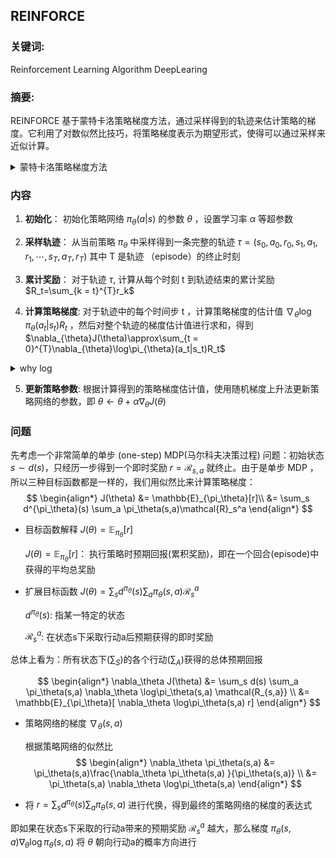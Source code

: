 ##  REINFORCE

### **关键词:** 
Reinforcement Learning  Algorithm  DeepLearing

### **摘要:** 
REINFORCE 基于蒙特卡洛策略梯度方法，通过采样得到的轨迹来估计策略的梯度。它利用了对数似然比技巧，将策略梯度表示为期望形式，使得可以通过采样来近似计算。

<details>
    <summary>蒙特卡洛策略梯度方法</summary>
        <ul>
        指在不清楚 MDP 状态转移概率的情况下，直接从经历完整的状态序列 (episode) 来估计状态的真实价值，并认为某状态的价值 （state value） 等于在多个状态序列中以该状态算得到的所有 return （action value） 的平均值。
        <li><strong>MDP(马尔科夫决策过程)</strong>: 在执行策略 π 时，状态从 s 转移至 s’ 的概率
        （即执行该状态下 (s) 所有行为 (a) 的概率与对应行为能使状态从 s 转移至 s’ 的概率的乘积的和）
        </ul>
</details>

### **内容**

1.  **初始化**： 初始化策略网络 $\pi_{\theta}(a|s)$ 的参数 $\theta$ ，设置学习率 $\alpha$ 等超参数

2. **采样轨迹**： 从当前策略 $\pi_{\theta}$ 中采样得到一条完整的轨迹 $\tau=(s_0, a_0, r_0, s_1, a_1, r_1, \cdots, s_T, a_T, r_T)$ 其中 T 是轨迹 （episode）的终止时刻

3. **累计奖励**： 对于轨迹 $\tau$, 计算从每个时刻 t 到轨迹结束的累计奖励 $R_t=\sum_{k = t}^{T}r_k$

4. **计算策略梯度**: 对于轨迹中的每个时间步 t ，计算策略梯度的估计值 $\nabla_{\theta}\log\pi_{\theta}(a_t|s_t)R_t$ ，然后对整个轨迹的梯度估计值进行求和，得到 $\nabla_{\theta}J(\theta)\approx\sum_{t = 0}^{T}\nabla_{\theta}\log\pi_{\theta}(a_t|s_t)R_t$

<details>
    <summary>why log </summary>
        <ul>
	      log function: 由于对数的导数比概率函数本身更容易计算
        </ul>
</details>

5. **更新策略参数**: 根据计算得到的策略梯度估计值，使用随机梯度上升法更新策略网络的参数，即 $\theta\leftarrow\theta+\alpha\nabla_{\theta}J(\theta)$

### **问题**


先考虑一个非常简单的单步 (one-step) MDP(马尔科夫决策过程) 问题：初始状态 $s \sim d(s)$，只经历一步得到一个即时奖励 $r=\mathcal{R}_{s,a}$ 就终止。由于是单步 MDP ，所以三种目标函数都是一样的，我们用似然比来计算策略梯度： 
$$
\begin{align*}
J(\theta) &= \mathbb{E}_{\pi_\theta}[r]\\
&=  \sum_s d^{\pi_\theta}(s)  \sum_a \pi_\theta(s,a)\mathcal{R}_s^a
\end{align*}
$$

- 目标函数解释 $J(\theta) = \mathbb{E}_{\pi_\theta}[r]$

  $J(\theta) = \mathbb{E}_{\pi_\theta}[r]$： 执行策略时预期回报(累积奖励)，即在一个回合(episode)中获得的平均总奖励

- 扩展目标函数 $J(\theta) = \sum_s d^{\pi_\theta}(s) \sum_a \pi_\theta(s,a)\mathcal{R}_s^a$

  $d^{\pi_\theta}(s)$: 指某一特定的状态

  $\mathcal{R}_s^a$: 在状态s下采取行动a后预期获得的即时奖励

总体上看为：所有状态下($\sum_{S}$)的各个行动($\sum_{A}$)获得的总体预期回报

$$
\begin{align*}
\nabla_\theta J(\theta) &= \sum_s d(s) \sum_a \pi_\theta(s,a)  \nabla_\theta \log\pi_\theta(s,a)  \mathcal{R_{s,a}} \\
&= \mathbb{E}_{\pi_\theta}[ \nabla_\theta \log\pi_\theta(s,a)  r]
\end{align*}
$$

- 策略网络的梯度 $\nabla_\theta(s,a)$

  根据策略网络的似然比
  $$
  \begin{align*}
  \nabla_\theta \pi_\theta(s,a) &= \pi_\theta(s,a)\frac{\nabla_\theta \pi_\theta(s,a) }{\pi_\theta(s,a)} \\
  &= \pi_\theta(s,a)  \nabla_\theta \log\pi_\theta(s,a) 
  \end{align*}
  $$

- 将 $r = \sum_s d^{\pi_\theta}(s) \sum_a\pi_\theta(s,a)$ 进行代换，得到最终的策略网络的梯度的表达式

即如果在状态s下采取的行动a带来的预期奖励 $\mathcal{R}_s^a$ 越大，那么梯度 $\pi_\theta(s,a)  \nabla_\theta \log\pi_\theta(s,a)$ 将 $\theta$ 朝向行动a的概率方向进行

